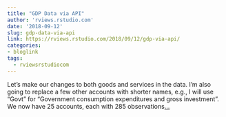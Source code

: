 ```yaml
---
title: "GDP Data via API"
author: 'rviews.rstudio.com'
date: '2018-09-12'
slug: gdp-data-via-api
link: https://rviews.rstudio.com/2018/09/12/gdp-via-api/
categories:
- bloglink
tags:
  - rviewsrstudiocom
---
```


Let’s make our changes to both goods and services in the data. I’m also going to replace a few other accounts with shorter names, e.g., I will use “Govt” for “Government consumption expenditures and gross investment”. We now have 25 accounts, each with 285 observations[... <i class="fas fa-external-link-alt"></i>](https://rviews.rstudio.com/2018/09/12/gdp-via-api/)

